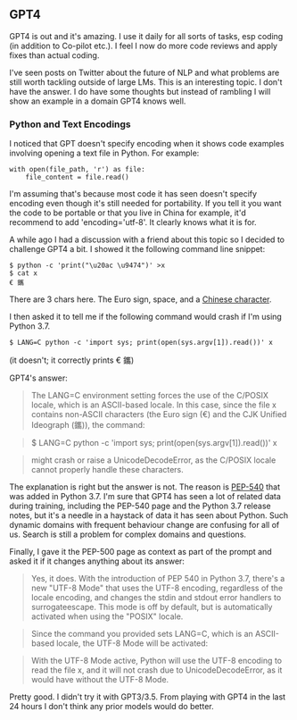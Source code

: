 ## GPT4

GPT4 is out and it's amazing. I use it daily for all sorts of tasks, esp coding (in addition to Co-pilot etc.). I feel I now do more code reviews and apply fixes than actual coding.

I've seen posts on Twitter about the future of NLP and what problems are still worth tackling outside of large LMs. This is an interesting topic. I don't have the answer. I do have some thoughts but instead of rambling I will show an example in a domain GPT4 knows well. 

### Python and Text Encodings

I noticed that GPT doesn't specify encoding when it shows code examples involving opening a text file in Python. For example:

```
with open(file_path, 'r') as file:
    file_content = file.read()
```

I'm assuming that's because most code it has seen doesn't specify encoding even though it's still needed for portability. If you tell it you want the code to be portable or that you live in China for example, it'd recommend to add 'encoding='utf-8'. It clearly knows what it is for. 

A while ago I had a discussion with a friend about this topic so I decided to challenge GPT4 a bit. I showed it the following command line snippet:

```
$ python -c 'print("\u20ac \u9474")' >x
$ cat x
€ 鑴
```
There are 3 chars here. The Euro sign, space, and a [Chinese character](https://www.compart.com/en/unicode/U+9474).

I then asked it to tell me if the following command would crash if I'm using Python 3.7. 

```
$ LANG=C python -c 'import sys; print(open(sys.argv[1]).read())' x
```

(it doesn't; it correctly prints € 鑴)

GPT4's answer:

> The LANG=C environment setting forces the use of the C/POSIX locale, which is an ASCII-based locale. In this case, since the file x contains non-ASCII characters (the Euro sign (€) and the CJK Unified Ideograph (鑴)), the command:

> $ LANG=C python -c 'import sys; print(open(sys.argv[1]).read())' x

> might crash or raise a UnicodeDecodeError, as the C/POSIX locale cannot properly handle these characters.


The explanation is right but the answer is not. The reason is [PEP-540](https://peps.python.org/pep-0540) that was added in Python 3.7. I'm sure that GPT4 has seen a lot of related data during training, including the PEP-540 page and the Python 3.7 release notes, but it's a needle in a haystack of data it has seen about Python. Such dynamic domains with frequent behaviour change are confusing for all of us. Search is still a problem for complex domains and questions. 

Finally, I gave it the PEP-500 page as context as part of the prompt and asked it if it changes anything about its answer:

> Yes, it does. With the introduction of PEP 540 in Python 3.7, there's a new "UTF-8 Mode" that uses the UTF-8 encoding, regardless of the locale encoding, and changes the stdin and stdout error handlers to surrogateescape. This mode is off by default, but is automatically activated when using the "POSIX" locale.

> Since the command you provided sets LANG=C, which is an ASCII-based locale, the UTF-8 Mode will be activated:

> With the UTF-8 Mode active, Python will use the UTF-8 encoding to read the file x, and it will not crash due to UnicodeDecodeError, as it would have without the UTF-8 Mode.

Pretty good. I didn't try it with GPT3/3.5. From playing with GPT4 in the last 24 hours I don't think any prior models would do better.

